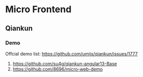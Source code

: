 # Micro Frontend

## Qiankun

### Demo

Offcial demo list: https://github.com/umijs/qiankun/issues/1777

1. https://github.com/su4g/qiankun-angular13-Base
2. https://github.com/8696/micro-web-demo
